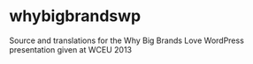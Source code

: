 # whybigbrandswp
Source and translations for the Why Big Brands Love WordPress presentation given at WCEU 2013
